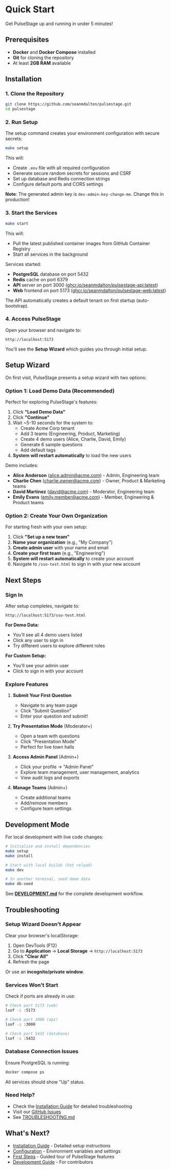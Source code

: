# Quick Start

Get PulseStage up and running in under 5 minutes!

## Prerequisites

- **Docker** and **Docker Compose** installed
- **Git** for cloning the repository
- At least **2GB RAM** available

## Installation

### 1. Clone the Repository

```bash
git clone https://github.com/seanmdalton/pulsestage.git
cd pulsestage
```

### 2. Run Setup

The setup command creates your environment configuration with secure secrets:

```bash
make setup
```

This will:
- Create `.env` file with all required configuration
- Generate secure random secrets for sessions and CSRF
- Set up database and Redis connection strings
- Configure default ports and CORS settings

**Note**: The generated admin key is `dev-admin-key-change-me`. Change this in production!

### 3. Start the Services

```bash
make start
```

This will:
- Pull the latest published container images from GitHub Container Registry
- Start all services in the background

Services started:
- **PostgreSQL** database on port 5432
- **Redis** cache on port 6379
- **API** server on port 3000 ([ghcr.io/seanmdalton/pulsestage-api:latest](https://github.com/seanmdalton/pulsestage/pkgs/container/pulsestage-api))
- **Web** frontend on port 5173 ([ghcr.io/seanmdalton/pulsestage-web:latest](https://github.com/seanmdalton/pulsestage/pkgs/container/pulsestage-web))

The API automatically creates a default tenant on first startup (auto-bootstrap).

### 4. Access PulseStage

Open your browser and navigate to:

```
http://localhost:5173
```

You'll see the **Setup Wizard** which guides you through initial setup.

## Setup Wizard

On first visit, PulseStage presents a setup wizard with two options:

### Option 1: Load Demo Data (Recommended)

Perfect for exploring PulseStage's features:

1. Click **"Load Demo Data"**
2. Click **"Continue"**
3. Wait ~5-10 seconds for the system to:
   - Create Acme Corp tenant
   - Add 3 teams (Engineering, Product, Marketing)
   - Create 4 demo users (Alice, Charlie, David, Emily)
   - Generate 6 sample questions
   - Add default tags
4. **System will restart automatically** to load the new users

Demo includes:
- **Alice Anderson** (alice.admin@acme.com) - Admin, Engineering team
- **Charlie Chen** (charlie.owner@acme.com) - Owner, Product & Marketing teams
- **David Martinez** (david@acme.com) - Moderator, Engineering team
- **Emily Evans** (emily.member@acme.com) - Member, Engineering & Product teams

### Option 2: Create Your Own Organization

For starting fresh with your own setup:

1. Click **"Set up a new team"**
2. **Name your organization** (e.g., "My Company")
3. **Create admin user** with your name and email
4. **Create your first team** (e.g., "Engineering")
5. **System will restart automatically** to create your account
6. Navigate to `/sso-test.html` to sign in with your new account

## Next Steps

### Sign In

After setup completes, navigate to:

```
http://localhost:5173/sso-test.html
```

**For Demo Data:**
- You'll see all 4 demo users listed
- Click any user to sign in
- Try different users to explore different roles

**For Custom Setup:**
- You'll see your admin user
- Click to sign in with your account

### Explore Features

1. **Submit Your First Question**
   - Navigate to any team page
   - Click "Submit Question"
   - Enter your question and submit!

2. **Try Presentation Mode** (Moderator+)
   - Open a team with questions
   - Click "Presentation Mode"
   - Perfect for live town halls

3. **Access Admin Panel** (Admin+)
   - Click your profile → "Admin Panel"
   - Explore team management, user management, analytics
   - View audit logs and exports

4. **Manage Teams** (Admin+)
   - Create additional teams
   - Add/remove members
   - Configure team settings

## Development Mode

For local development with live code changes:

```bash
# Initialize and install dependencies
make setup
make install

# Start with local builds (hot reload)
make dev

# In another terminal, seed demo data
make db-seed
```

See **[DEVELOPMENT.md](../../DEVELOPMENT.md)** for the complete development workflow.

## Troubleshooting

### Setup Wizard Doesn't Appear

Clear your browser's localStorage:
1. Open DevTools (F12)
2. Go to **Application** → **Local Storage** → `http://localhost:5173`
3. Click **"Clear All"**
4. Refresh the page

Or use an **incognito/private window**.

### Services Won't Start

Check if ports are already in use:

```bash
# Check port 5173 (web)
lsof -i :5173

# Check port 3000 (api)
lsof -i :3000

# Check port 5432 (database)
lsof -i :5432
```

### Database Connection Issues

Ensure PostgreSQL is running:

```bash
docker compose ps
```

All services should show "Up" status.

### Need Help?

- Check the [Installation Guide](installation.md) for detailed troubleshooting
- Visit our [GitHub Issues](https://github.com/seanmdalton/pulsestage/issues)
- See [TROUBLESHOOTING.md](../../TROUBLESHOOTING.md)

## What's Next?

- [Installation Guide](installation.md) - Detailed setup instructions
- [Configuration](configuration.md) - Environment variables and settings
- [First Steps](first-steps.md) - Guided tour of PulseStage features
- [Development Guide](../../DEVELOPMENT.md) - For contributors
